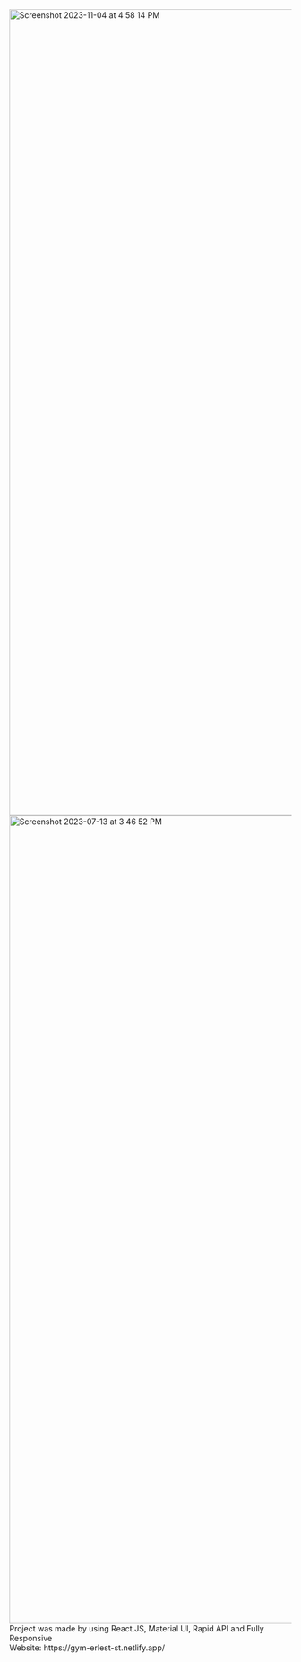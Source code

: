 <img width="1437" alt="Screenshot 2023-11-04 at 4 58 14 PM" src="https://github.com/Erlest7/Fit_project/assets/113478847/42bef364-d889-43c7-b59a-c7adfe164b99">
<img width="1440" alt="Screenshot 2023-07-13 at 3 46 52 PM" src="https://github.com/Erlest7/Fit_project/assets/113478847/521932cd-fab4-4d26-9c24-1a62978c7821">
Project was made by using React.JS, Material UI, Rapid API and Fully Responsive <br/>
Website: https://gym-erlest-st.netlify.app/
